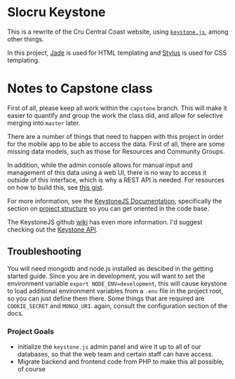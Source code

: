 # Slocru Keystone
This is a rewrite of the Cru Central Coast website, using [`keystone.js`](http://keystonejs.com), among other things.

In this project, [Jade](http://jade-lang.com/) is used for HTML templating and [Stylus](https://learnboost.github.io/stylus/) is used for CSS templating.

# Notes to Capstone class

First of all, please keep all work within the `capstone` branch. This will make it easier to quantify and group the work the class did, and allow for selective merging into `master` later.

There are a number of things that need to happen with this project in order for the mobile app to be able to access the data. First of all, there are some missing data models, such as those for Resources and Community Groups.

In addition, while the admin console allows for manual input and management of this data using a web UI, there is no way to access it outside of this interface, which is why a REST API is needed. For resources on how to build this, see [this gist](https://gist.github.com/JedWatson/9741171).

For more information, see the [KeystoneJS Documentation](http://keystonejs.com/docs/getting-started/), specifically the section on [project structure](http://keystonejs.com/docs/getting-started/#gettingstarted-projectstructure) so you can get oriented in the code base.

The KeystoneJS github [wiki](https://github.com/keystonejs/keystone/wiki/) has even more information. I'd suggest checking out the [Keystone API](https://github.com/keystonejs/keystone/wiki/Keystone-API#listarg).

## Troubleshooting

You will need mongodb and node.js installed as descibed in the getting started guide. Since you are in development, you will want to set the environment variable `export NODE_ENV=development`, this will cause keystone to load additional environment variables from a `.env` file in the project root, so you can just define them there. Some things that are required are `COOKIE_SECRET` and `MONGO_URI`. again, consult the configuration section of the docs.

### Project Goals
- initialize the `keystone.js` admin panel and wire it up to all of our databases, so that the web team and certain staff can have access.
- Migrate backend and frontend code from PHP to make this all possible, of course
